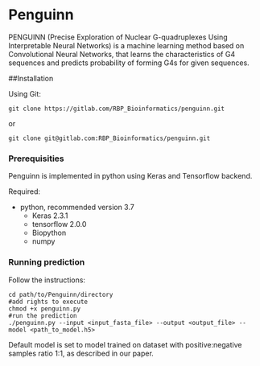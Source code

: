 # Penguinn

PENGUINN (Precise Exploration of Nuclear G-quadruplexes Using Interpretable Neural Networks) is a machine learning method based on Convolutional Neural Networks, that learns the characteristics of G4 sequences and predicts probability of forming G4s for given sequences.

##Installation

Using Git:

```
git clone https://gitlab.com/RBP_Bioinformatics/penguinn.git
```
or

```
git clone git@gitlab.com:RBP_Bioinformatics/penguinn.git
```

### Prerequisities

Penguinn is implemented in python using Keras and Tensorflow backend.

Required:

* python, recommended version 3.7
    * Keras 2.3.1
    * tensorflow 2.0.0
    * Biopython
    * numpy

### Running prediction

Follow the instructions:

```
cd path/to/Penguinn/directory
#add rights to execute
chmod +x penguinn.py
#run the prediction
./penguinn.py --input <input_fasta_file> --output <output_file> --model <path_to_model.h5>
```

Default model is set to model trained on dataset with positive:negative samples ratio 1:1, as described in our paper.

